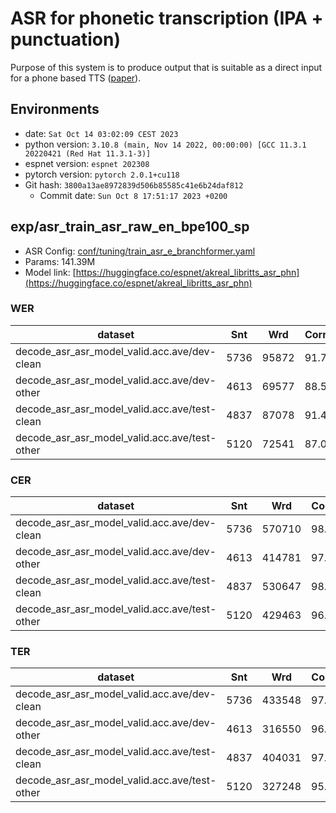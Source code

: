# ASR for phonetic transcription (IPA + punctuation)

Purpose of this system is to produce output that is suitable as a direct input for a phone based TTS
([paper](https://arxiv.org/abs/2207.04834)).

## Environments
- date: `Sat Oct 14 03:02:09 CEST 2023`
- python version: `3.10.8 (main, Nov 14 2022, 00:00:00) [GCC 11.3.1 20220421 (Red Hat 11.3.1-3)]`
- espnet version: `espnet 202308`
- pytorch version: `pytorch 2.0.1+cu118`
- Git hash: `3800a13ae8972839d506b85585c41e6b24daf812`
  - Commit date: `Sun Oct 8 17:51:17 2023 +0200`

## exp/asr_train_asr_raw_en_bpe100_sp

- ASR Config: [conf/tuning/train_asr_e_branchformer.yaml](conf/tuning/train_asr_e_branchformer.yaml)
- Params: 141.39M
- Model link: [https://huggingface.co/espnet/akreal_libritts_asr_phn](https://huggingface.co/espnet/akreal_libritts_asr_phn)

### WER

|dataset|Snt|Wrd|Corr|Sub|Del|Ins|Err|S.Err|
|---|---|---|---|---|---|---|---|---|
|decode_asr_asr_model_valid.acc.ave/dev-clean|5736|95872|91.7|8.0|0.4|0.8|9.1|67.0|
|decode_asr_asr_model_valid.acc.ave/dev-other|4613|69577|88.5|10.9|0.6|1.2|12.7|74.2|
|decode_asr_asr_model_valid.acc.ave/test-clean|4837|87078|91.4|8.2|0.4|0.8|9.4|70.4|
|decode_asr_asr_model_valid.acc.ave/test-other|5120|72541|87.0|12.2|0.8|1.1|14.1|77.1|

### CER

|dataset|Snt|Wrd|Corr|Sub|Del|Ins|Err|S.Err|
|---|---|---|---|---|---|---|---|---|
|decode_asr_asr_model_valid.acc.ave/dev-clean|5736|570710|98.4|0.8|0.9|0.6|2.2|67.1|
|decode_asr_asr_model_valid.acc.ave/dev-other|4613|414781|97.2|1.6|1.2|1.0|3.8|74.2|
|decode_asr_asr_model_valid.acc.ave/test-clean|4837|530647|98.5|0.7|0.8|0.6|2.2|70.5|
|decode_asr_asr_model_valid.acc.ave/test-other|5120|429463|96.7|1.7|1.6|1.0|4.3|77.1|

### TER

|dataset|Snt|Wrd|Corr|Sub|Del|Ins|Err|S.Err|
|---|---|---|---|---|---|---|---|---|
|decode_asr_asr_model_valid.acc.ave/dev-clean|5736|433548|97.6|1.4|1.0|0.6|3.0|67.1|
|decode_asr_asr_model_valid.acc.ave/dev-other|4613|316550|96.1|2.5|1.4|1.0|5.0|74.2|
|decode_asr_asr_model_valid.acc.ave/test-clean|4837|404031|97.7|1.4|0.9|0.7|2.9|70.5|
|decode_asr_asr_model_valid.acc.ave/test-other|5120|327248|95.4|2.8|1.8|1.1|5.7|77.1|
